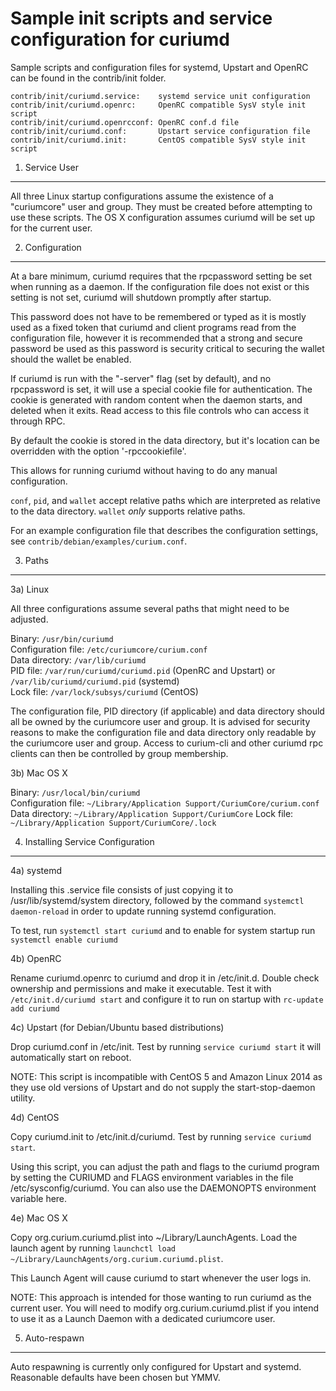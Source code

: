 Sample init scripts and service configuration for curiumd
==========================================================

Sample scripts and configuration files for systemd, Upstart and OpenRC
can be found in the contrib/init folder.

    contrib/init/curiumd.service:    systemd service unit configuration
    contrib/init/curiumd.openrc:     OpenRC compatible SysV style init script
    contrib/init/curiumd.openrcconf: OpenRC conf.d file
    contrib/init/curiumd.conf:       Upstart service configuration file
    contrib/init/curiumd.init:       CentOS compatible SysV style init script

1. Service User
---------------------------------

All three Linux startup configurations assume the existence of a "curiumcore" user
and group.  They must be created before attempting to use these scripts.
The OS X configuration assumes curiumd will be set up for the current user.

2. Configuration
---------------------------------

At a bare minimum, curiumd requires that the rpcpassword setting be set
when running as a daemon.  If the configuration file does not exist or this
setting is not set, curiumd will shutdown promptly after startup.

This password does not have to be remembered or typed as it is mostly used
as a fixed token that curiumd and client programs read from the configuration
file, however it is recommended that a strong and secure password be used
as this password is security critical to securing the wallet should the
wallet be enabled.

If curiumd is run with the "-server" flag (set by default), and no rpcpassword is set,
it will use a special cookie file for authentication. The cookie is generated with random
content when the daemon starts, and deleted when it exits. Read access to this file
controls who can access it through RPC.

By default the cookie is stored in the data directory, but it's location can be overridden
with the option '-rpccookiefile'.

This allows for running curiumd without having to do any manual configuration.

`conf`, `pid`, and `wallet` accept relative paths which are interpreted as
relative to the data directory. `wallet` *only* supports relative paths.

For an example configuration file that describes the configuration settings,
see `contrib/debian/examples/curium.conf`.

3. Paths
---------------------------------

3a) Linux

All three configurations assume several paths that might need to be adjusted.

Binary:              `/usr/bin/curiumd`  
Configuration file:  `/etc/curiumcore/curium.conf`  
Data directory:      `/var/lib/curiumd`  
PID file:            `/var/run/curiumd/curiumd.pid` (OpenRC and Upstart) or `/var/lib/curiumd/curiumd.pid` (systemd)  
Lock file:           `/var/lock/subsys/curiumd` (CentOS)  

The configuration file, PID directory (if applicable) and data directory
should all be owned by the curiumcore user and group.  It is advised for security
reasons to make the configuration file and data directory only readable by the
curiumcore user and group.  Access to curium-cli and other curiumd rpc clients
can then be controlled by group membership.

3b) Mac OS X

Binary:              `/usr/local/bin/curiumd`  
Configuration file:  `~/Library/Application Support/CuriumCore/curium.conf`  
Data directory:      `~/Library/Application Support/CuriumCore`
Lock file:           `~/Library/Application Support/CuriumCore/.lock`

4. Installing Service Configuration
-----------------------------------

4a) systemd

Installing this .service file consists of just copying it to
/usr/lib/systemd/system directory, followed by the command
`systemctl daemon-reload` in order to update running systemd configuration.

To test, run `systemctl start curiumd` and to enable for system startup run
`systemctl enable curiumd`

4b) OpenRC

Rename curiumd.openrc to curiumd and drop it in /etc/init.d.  Double
check ownership and permissions and make it executable.  Test it with
`/etc/init.d/curiumd start` and configure it to run on startup with
`rc-update add curiumd`

4c) Upstart (for Debian/Ubuntu based distributions)

Drop curiumd.conf in /etc/init.  Test by running `service curiumd start`
it will automatically start on reboot.

NOTE: This script is incompatible with CentOS 5 and Amazon Linux 2014 as they
use old versions of Upstart and do not supply the start-stop-daemon utility.

4d) CentOS

Copy curiumd.init to /etc/init.d/curiumd. Test by running `service curiumd start`.

Using this script, you can adjust the path and flags to the curiumd program by
setting the CURIUMD and FLAGS environment variables in the file
/etc/sysconfig/curiumd. You can also use the DAEMONOPTS environment variable here.

4e) Mac OS X

Copy org.curium.curiumd.plist into ~/Library/LaunchAgents. Load the launch agent by
running `launchctl load ~/Library/LaunchAgents/org.curium.curiumd.plist`.

This Launch Agent will cause curiumd to start whenever the user logs in.

NOTE: This approach is intended for those wanting to run curiumd as the current user.
You will need to modify org.curium.curiumd.plist if you intend to use it as a
Launch Daemon with a dedicated curiumcore user.

5. Auto-respawn
-----------------------------------

Auto respawning is currently only configured for Upstart and systemd.
Reasonable defaults have been chosen but YMMV.
